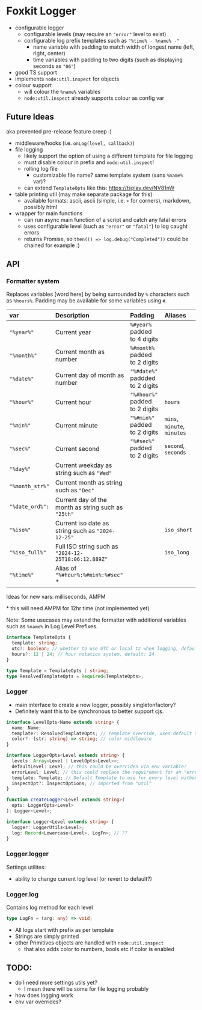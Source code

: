 # Foxkit Logger

- configurable logger
  - configurable levels (may require an `"error"` level to exist)
  - configurable log prefix templates such as `"%time% - %name% -"`
    - name variable with padding to match width of longest name (left, right, center)
    - time variables with padding to two digits (such as displaying seconds as `"06"`)
- good TS support
- implements `node:util.inspect` for objects
- colour support
  - will colour the `%name%` variables
  - `node:util.inspect` already supports colour as config var

## Future Ideas

aka prevented pre-release feature creep :)

- middleware/hooks (i.e. `onLog(level, callback)`)
- file logging
  - likely support the option of using a different template for file logging
  - must disable colour in prefix and `node:util.inspect`!
  - rolling log file
    - customizable file name? same template system (sans `%name%` var)?
  - can extend `TemplateOpts` like this: https://tsplay.dev/NV81nW
- table printing util (may make separate package for this)
  - available formats: ascii, ascii (simple, i.e. `+` for corners), markdown, possibly html
- wrapper for main functions
  - can run async main function of a script and catch any fatal errors
  - uses configurable level (such as `"error"` or `"fatal"`) to log caught errors
  - returns Promise, so `then(() => log.debug("Completed"))` could be chained for example :)

## API

### Formatter system

Replaces variables [word here] by being surrounded by `%` characters such as `%hours%`. Padding may be available for some variables using `#`.

| var              | Description                                          | Padding                         | Aliases                     |
| :--------------- | :--------------------------------------------------- | :------------------------------ | :-------------------------- |
| `"%year%"`       | Current year                                         | `%#year%` padded to 4 digits    |
| `"%month%"`      | Current month as number                              | `%#month%` padded to 2 digits   |
| `"%date%"`       | Current day of month as number                       | `"%#date%"` paddded to 2 digits |
| `"%hour%"`       | Current hour                                         | `"%#hour%"` padded to 2 digits  | `hours`                     |
| `"%min%"`        | Current minute                                       | `"%#min%"` padded to 2 digits   | `mins`, `minute`, `minutes` |
| `"%sec%"`        | Current second                                       | `"%#sec%"` padded to 2 digits   | `second`, `seconds`         |
| `"%day%"`        | Current weekday as string such as `"Wed"`            |
| `"%month_str%"`  | Current month as string such as `"Dec"`              |
| `"%date_ord%": ` | Current day of the month as string such as `"25th"`  |
| `"%iso%"`        | Current iso date as string such as `"2024-12-25"`    |                                 | `iso_short`                 |
| `"%iso_full%"`   | Full ISO string such as `"2024-12-25T18:06:12.889Z"` |                                 | `iso_long`                  |
| `"%time%"`       | Alias of `"%#hour%:%#min%:%#sec"` \*                 |

Ideas for new vars: milliseconds, AMPM

\* this will need AMPM for 12hr time (not implemented yet)

Note: Some usecases may extend the formatter with additional variables such as `%name%` in Log Level Prefixes.

```ts
interface TemplateOpts {
  template: string;
  utc?: boolean; // whether to use UTC or local tz when logging, default: false
  hours?: 12 | 24; // hour notation system, default: 24
}

type Template = TemplateOpts | string;
type ResolvedTemplateOpts = Required<TemplateOpts>;
```

### Logger

- main interface to create a new logger, possibly singletonfactory?
- Definitely want this to be synchronous to better support cjs.

```ts
interface LevelOpts<Name extends string> {
  name: Name;
  template?: ResolvedTemplateOpts; // template override, uses default template as base
  color?: (str: string) => string; // color middleware
}

interface LoggerOpts<Level extends string> {
  levels: Array<Level | LevelOpts<Level>>;
  defaultLevel: Level; // this could be overriden via env variable?
  errorLevel: Level; // this could replace the requirement for an "error" level
  template: Template; // Default Template to use for every level without one
  inspectOpt?: InspectOptions; // imported from "util"
}

function createLogger<Level extends string>(
  opts: LoggerOpts<Level>
): Logger<Level>;

interface Logger<Level extends string> {
  logger: LoggerUtils<Level>;
  log: Record<Lowercase<Level>, LogFn>; // ??
}
```

### Logger.logger

Settings utilites:

- ability to change current log level (or revert to default?)

### Logger.log

Contains log method for each level

```ts
type LogFn = (arg: any) => void;
```

- All logs start with prefix as per template
- Strings are simply printed
- other Primitives objects are handled with `node:util.inspect`
  - that also adds color to numbers, bools etc if color is enabled

## TODO:

- do I need more settings utils yet?
  - I mean there will be some for file logging probably
- how does logging work
- env var overrides?
